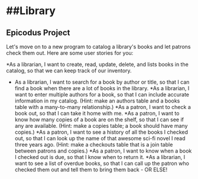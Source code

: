 ##Library
=======================
Epicodus Project
--------------------
Let's move on to a new program to catalog a library's books and let patrons check them out. Here are some user stories for you:

*As a librarian, I want to create, read, update, delete, and lists books in the catalog, so that we can keep track of our inventory.
* As a librarian, I want to search for a book by author or title, so that I can find a book when there are a lot of books in the library.
*As a librarian, I want to enter multiple authors for a book, so that I can include accurate information in my catalog. (Hint: make an authors table and a books table with a many-to-many relationship.)
*As a patron, I want to check a book out, so that I can take it home with me.
*As a patron, I want to know how many copies of a book are on the shelf, so that I can see if any are available. (Hint: make a copies table; a book should have many copies.)
*As a patron, I want to see a history of all the books I checked out, so that I can look up the name of that awesome sci-fi novel I read three years ago. (Hint: make a checkouts table that is a join table between patrons and copies.)
*As a patron, I want to know when a book I checked out is due, so that I know when to return it.
*As a librarian, I want to see a list of overdue books, so that I can call up the patron who checked them out and tell them to bring them back - OR ELSE!
